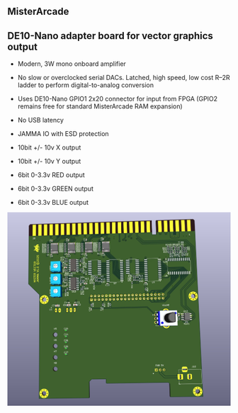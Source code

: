 ## MisterArcade
## DE10-Nano adapter board for vector graphics output

* Modern, 3W mono onboard amplifier
* No slow or overclocked serial DACs. Latched, high speed, low cost R–2R ladder to perform digital-to-analog conversion
* Uses DE10-Nano GPIO1 2x20 connector for input from FPGA (GPIO2 remains free for standard MisterArcade RAM expansion)
* No USB latency
* JAMMA IO with ESD protection

* 10bit +/- 10v X output
* 10bit +/- 10v Y output
* 6bit 0-3.3v RED output
* 6bit 0-3.3v GREEN output
* 6bit 0-3.3v BLUE output

![image](image.jpg)
